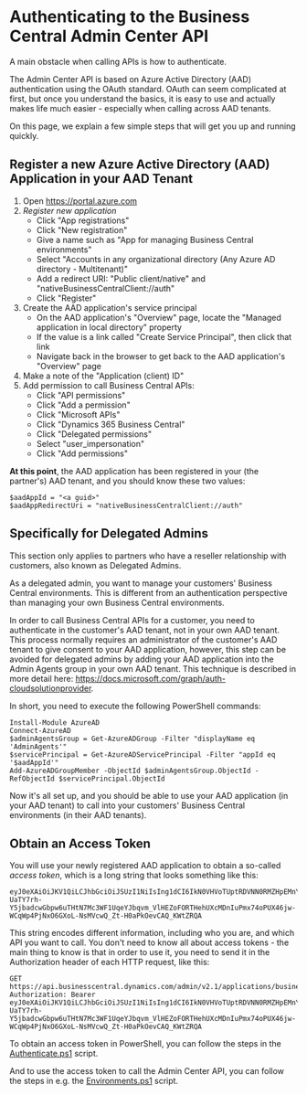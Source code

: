 # Authenticating to the Business Central Admin Center API

A main obstacle when calling APIs is how to authenticate.

The Admin Center API is based on Azure Active Directory (AAD) authentication using the OAuth standard. OAuth can seem complicated at first, but once you understand the basics, it is easy to use and actually makes life much easier - especially when calling across AAD tenants.

On this page, we explain a few simple steps that will get you up and running quickly.



## Register a new Azure Active Directory (AAD) Application in your AAD Tenant

 1. Open https://portal.azure.com
 2. *Register new application*
     - Click "App registrations"
     - Click "New registration"
     - Give a name such as "App for managing Business Central environments"
     - Select "Accounts in any organizational directory (Any Azure AD directory - Multitenant)"
     - Add a redirect URI: "Public client/native" and "nativeBusinessCentralClient://auth"
     - Click "Register"
 3. Create the AAD application's service principal
     - On the AAD application's "Overview" page, locate the "Managed application in local directory" property
     - If the value is a link called "Create Service Principal", then click that link
     - Navigate back in the browser to get back to the AAD application's "Overview" page
 4. Make a note of the "Application (client) ID"
 5. Add permission to call Business Central APIs:
     - Click "API permissions"
     - Click "Add a permission"
     - Click "Microsoft APIs"
     - Click "Dynamics 365 Business Central"
     - Click "Delegated permissions"
     - Select "user_impersonation"
     - Click "Add permissions"


**At this point**, the AAD application has been registered in your (the partner's) AAD tenant, and you should know these two values:
  
    $aadAppId = "<a guid>"
    $aadAppRedirectUri = "nativeBusinessCentralClient://auth"



## Specifically for Delegated Admins

This section only applies to partners who have a reseller relationship with customers, also known as Delegated Admins.

As a delegated admin, you want to manage your customers' Business Central environments. This is different from an authentication perspective than managing your own Business Central environments.

In order to call Business Central APIs for a customer, you need to authenticate in the customer's AAD tenant, not in your own AAD tenant. This process normally requires an administrator of the customer's AAD tenant to give consent to your AAD application, however, this step can be avoided for delegated admins by adding your AAD application into the Admin Agents group in your own AAD tenant. This technique is described in more detail here: https://docs.microsoft.com/graph/auth-cloudsolutionprovider.

In short, you need to execute the following PowerShell commands:

    Install-Module AzureAD
    Connect-AzureAD
    $adminAgentsGroup = Get-AzureADGroup -Filter "displayName eq 'AdminAgents'"
    $servicePrincipal = Get-AzureADServicePrincipal -Filter "appId eq '$aadAppId'"
    Add-AzureADGroupMember -ObjectId $adminAgentsGroup.ObjectId -RefObjectId $servicePrincipal.ObjectId

Now it's all set up, and you should be able to use your AAD application (in your AAD tenant) to call
into your customers' Business Central environments (in their AAD tenants).



## Obtain an Access Token

You will use your newly registered AAD application to obtain a so-called *access token*, which is a long string that looks something like this:

    eyJ0eXAiOiJKV1QiLCJhbGciOiJSUzI1NiIsIng1dCI6IkN0VHVoTUptRDVNN0RMZHpEMnYyeDNRS1NSWSIsImtpZCI6IkN0VHVoTUptRDVNN0RMZHpEMnYyeDNRS1NSWSJ9.eyJhdWQiOiJodHRwczovL2FwaS5idXNpbmVzc2NlbnRyYWwuZHluYW1pY3MuY29tIiwiaXNzIjoiaHR0cHM6Ly9zdHMud2...yMTc3MTQ1ZTEwIl19.LZgQnXOLNNpJgBx5q7FOUgq5ka04lJkBw75kxMTUA7hFDEx6cVGOfVbnuv_Cj1RtnoxilXqGGPIkdyY6UN53oLYMiNhFUIooZF60XeO4rNzl2FCZlvzZR06MlQmpGWQSOUcS0Ey8U4yCbc5Y3TJJl9TlIa0ta8r-UaTY7rh-Y5jbadcwGbpw6uTHtN7Mc3WF1UqeYJbqvm_VlHEZoFORTHehUXcMDnIuPmx74oPUX46jw-WCqWp4PjNxO6GXoL-NsMVcwQ_Zt-H0aPkOevCAQ_KWtZRQA

This string encodes different information, including who you are, and which API you want to call. You don't need to know all about access tokens - the main thing to know is that in order to use it, you need to send it in the Authorization header of each HTTP request, like this:

    GET https://api.businesscentral.dynamics.com/admin/v2.1/applications/businesscentral/environments
    Authorization: Bearer eyJ0eXAiOiJKV1QiLCJhbGciOiJSUzI1NiIsIng1dCI6IkN0VHVoTUptRDVNN0RMZHpEMnYyeDNRS1NSWSIsImtpZCI6IkN0VHVoTUptRDVNN0RMZHpEMnYyeDNRS1NSWSJ9.eyJhdWQiOiJodHRwczovL2FwaS5idXNpbmVzc2NlbnRyYWwuZHluYW1pY3MuY29tIiwiaXNzIjoiaHR0cHM6Ly9zdHMud2...yMTc3MTQ1ZTEwIl19.LZgQnXOLNNpJgBx5q7FOUgq5ka04lJkBw75kxMTUA7hFDEx6cVGOfVbnuv_Cj1RtnoxilXqGGPIkdyY6UN53oLYMiNhFUIooZF60XeO4rNzl2FCZlvzZR06MlQmpGWQSOUcS0Ey8U4yCbc5Y3TJJl9TlIa0ta8r-UaTY7rh-Y5jbadcwGbpw6uTHtN7Mc3WF1UqeYJbqvm_VlHEZoFORTHehUXcMDnIuPmx74oPUX46jw-WCqWp4PjNxO6GXoL-NsMVcwQ_Zt-H0aPkOevCAQ_KWtZRQA

To obtain an access token in PowerShell, you can follow the steps in the [Authenticate.ps1](PowerShell/Authenticate.ps1) script.

And to use the access token to call the Admin Center API, you can follow the steps in e.g. the [Environments.ps1](PowerShell/Environments.ps1) script.